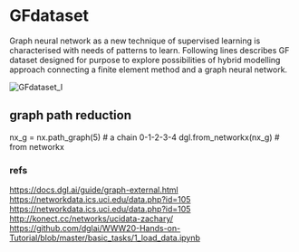 # GFdataset
Graph neural network as a new technique of supervised learning is characterised with needs of patterns to learn. 
Following lines describes GF dataset designed for purpose to explore possibilities of hybrid modelling approach connecting  a finite element method and a graph neural network. 

![GFdataset_I](https://user-images.githubusercontent.com/30251196/137585172-d3efe915-0053-43ba-8d05-f592cedd181e.PNG)

## graph path reduction
nx_g = nx.path_graph(5) # a chain 0-1-2-3-4
dgl.from_networkx(nx_g) # from networkx

### refs
https://docs.dgl.ai/guide/graph-external.html
https://networkdata.ics.uci.edu/data.php?id=105
https://networkdata.ics.uci.edu/data.php?id=105
http://konect.cc/networks/ucidata-zachary/
https://github.com/dglai/WWW20-Hands-on-Tutorial/blob/master/basic_tasks/1_load_data.ipynb

